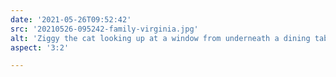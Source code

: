```yaml
---
date: '2021-05-26T09:52:42'
src: '20210526-095242-family-virginia.jpg'
alt: 'Ziggy the cat looking up at a window from underneath a dining table, head on close up view'
aspect: '3:2'

---
```


